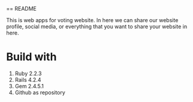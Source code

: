 == README

This is web apps for voting website. In here we can share our website profile, social media, or everything that you want to share your website in here.

# Build with

1. Ruby 2.2.3
1. Rails 4.2.4
1. Gem 2.4.5.1
1. Github as repository